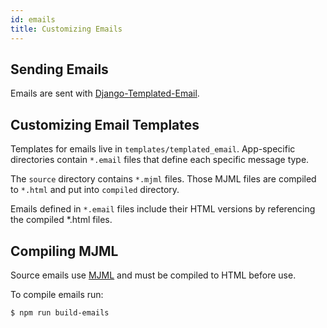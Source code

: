 ```yaml
---
id: emails
title: Customizing Emails
---
```


## Sending Emails

Emails are sent with [Django-Templated-Email](https://github.com/vintasoftware/django-templated-email).


## Customizing Email Templates

Templates for emails live in `templates/templated_email`. App-specific directories contain `*.email` files that define each specific message type.

The `source` directory contains `*.mjml` files. Those MJML files are compiled to `*.html` and put into `compiled` directory.

Emails defined in `*.email` files include their HTML versions by referencing the compiled *.html files.


## Compiling MJML

Source emails use [MJML](https://mjml.io/) and must be compiled to HTML before use.

To compile emails run:

```shell-session
$ npm run build-emails
```